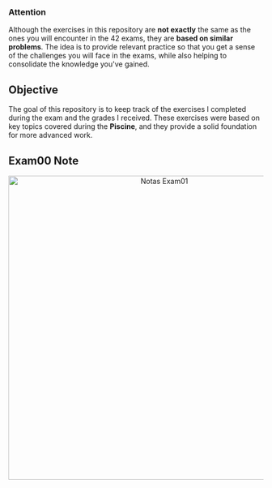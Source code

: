 ### Attention

Although the exercises in this repository are **not exactly** the same as the ones you will encounter in the 42 exams, they are **based on similar problems**. The idea is to provide relevant practice so that you get a sense of the challenges you will face in the exams, while also helping to consolidate the knowledge you've gained.

## Objective

The goal of this repository is to keep track of the exercises I completed during the exam and the grades I received. These exercises were based on key topics covered during the **Piscine**, and they provide a solid foundation for more advanced work.

## Exam00 Note
<p align="center">
  <img src="https://github.com/user-attachments/assets/67350ca0-4733-4b95-acf9-2c3756213df2" alt="Notas Exam01" width="600"/>
</p>
